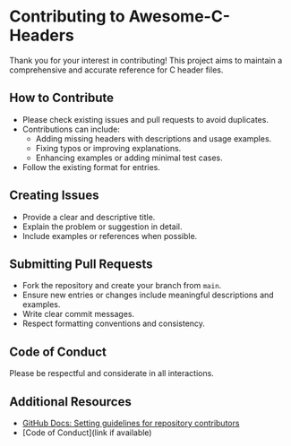 # Contributing to Awesome-C-Headers

Thank you for your interest in contributing! This project aims to maintain a comprehensive and accurate reference for C header files.

## How to Contribute

- Please check existing issues and pull requests to avoid duplicates.
- Contributions can include:
  - Adding missing headers with descriptions and usage examples.
  - Fixing typos or improving explanations.
  - Enhancing examples or adding minimal test cases.
- Follow the existing format for entries.

## Creating Issues

- Provide a clear and descriptive title.
- Explain the problem or suggestion in detail.
- Include examples or references when possible.

## Submitting Pull Requests

- Fork the repository and create your branch from `main`.
- Ensure new entries or changes include meaningful descriptions and examples.
- Write clear commit messages.
- Respect formatting conventions and consistency.

## Code of Conduct

Please be respectful and considerate in all interactions.

## Additional Resources

- [GitHub Docs: Setting guidelines for repository contributors](https://docs.github.com/articles/setting-guidelines-for-repository-contributors/)
- [Code of Conduct](link if available)
